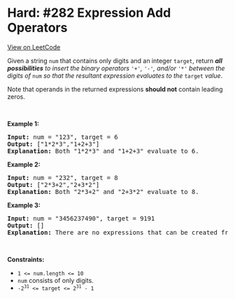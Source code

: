 
Hard: #282 Expression Add Operators
=======================
[View on LeetCode](https://leetcode.com/problems/expression-add-operators/)
</hr>
<p>Given a string <code>num</code> that contains only digits and an integer <code>target</code>, return <em><strong>all possibilities</strong> to insert the binary operators </em><code>&#39;+&#39;</code><em>, </em><code>&#39;-&#39;</code><em>, and/or </em><code>&#39;*&#39;</code><em> between the digits of </em><code>num</code><em> so that the resultant expression evaluates to the </em><code>target</code><em> value</em>.</p>

<p>Note that operands in the returned expressions <strong>should not</strong> contain leading zeros.</p>

<p>&nbsp;</p>
<p><strong class="example">Example 1:</strong></p>

<pre>
<strong>Input:</strong> num = &quot;123&quot;, target = 6
<strong>Output:</strong> [&quot;1*2*3&quot;,&quot;1+2+3&quot;]
<strong>Explanation:</strong> Both &quot;1*2*3&quot; and &quot;1+2+3&quot; evaluate to 6.
</pre>

<p><strong class="example">Example 2:</strong></p>

<pre>
<strong>Input:</strong> num = &quot;232&quot;, target = 8
<strong>Output:</strong> [&quot;2*3+2&quot;,&quot;2+3*2&quot;]
<strong>Explanation:</strong> Both &quot;2*3+2&quot; and &quot;2+3*2&quot; evaluate to 8.
</pre>

<p><strong class="example">Example 3:</strong></p>

<pre>
<strong>Input:</strong> num = &quot;3456237490&quot;, target = 9191
<strong>Output:</strong> []
<strong>Explanation:</strong> There are no expressions that can be created from &quot;3456237490&quot; to evaluate to 9191.
</pre>

<p>&nbsp;</p>
<p><strong>Constraints:</strong></p>

<ul>
	<li><code>1 &lt;= num.length &lt;= 10</code></li>
	<li><code>num</code> consists of only digits.</li>
	<li><code>-2<sup>31</sup> &lt;= target &lt;= 2<sup>31</sup> - 1</code></li>
</ul>

